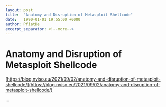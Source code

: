 ```yaml
---
layout: post
title:  "Anatomy and Disruption of Metasploit Shellcode"
date:   1990-01-01 19:55:00 +0000
author: PfiatDe
excerpt_separator: <!--more-->
---
```


# Anatomy and Disruption of Metasploit Shellcode

[https://blog.nviso.eu/2021/09/02/anatomy-and-disruption-of-metasploit-shellcode/](https://blog.nviso.eu/2021/09/02/anatomy-and-disruption-of-metasploit-shellcode/)

...
<!--more-->
